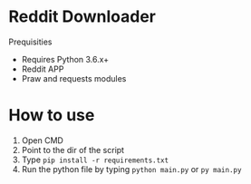 # Reddit Downloader

Prequisities 
- Requires Python 3.6.x+
- Reddit APP
- Praw and requests modules

# How to use
1. Open CMD
2. Point to the dir of the script
3. Type `pip install -r requirements.txt`
4. Run the python file by typing `python main.py` or  `py main.py`


